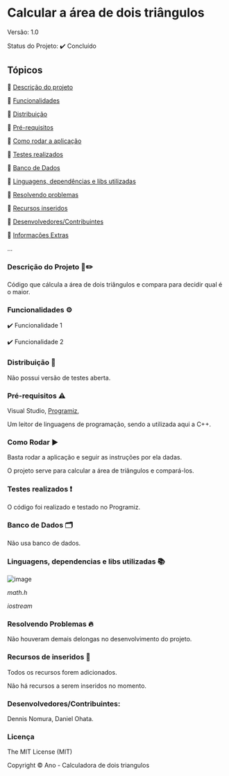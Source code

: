 # Calcular a área de dois triângulos

Versão: 1.0

Status do Projeto: ✔️ Concluído

## Tópicos
🔹 [Descrição do projeto](https://github.com/GatoEstunado/Calcular_dois_Triangulos#descri%C3%A7%C3%A3o-do-projeto-%EF%B8%8F)

🔹 [Funcionalidades](https://github.com/GatoEstunado/Calcular_dois_Triangulos#funcionalidades-%EF%B8%8F)

🔹 [Distribuição](https://github.com/GatoEstunado/Calcular_dois_Triangulos#distribuicao-%EF%B8%8F)

🔹 [Pré-requisitos](https://github.com/GatoEstunado/Calcular_dois_Triangulos#pr%C3%A9-requisitos-%EF%B8%8F)

🔹 [Como rodar a aplicação](https://github.com/GatoEstunado/Calcular_dois_Triangulos#como-rodar-%EF%B8%8F)

🔹 [Testes realizados](https://github.com/GatoEstunado/Calcular_dois_Triangulos#testes-realizados-%EF%B8%8F)

🔹 [Banco de Dados](https://github.com/GatoEstunado/Calcular_dois_Triangulosbanco-de-dados-%EF%B8%8F)

🔹 [Linguagens, dependências e libs utilizadas](https://github.com/GatoEstunado#linguagens-dependencias-e-libs-utilizadas-%EF%B8%8F)

🔹 [Resolvendo problemas](https://github.com/GatoEstunado/Calcular_dois_Triangulos#resolvendo-problemas-%EF%B8%8F)

🔹 [Recursos inseridos](https://github.com/GatoEstunado/Calcular_dois_Triangulos#recursos-de-inseridos-%EF%B8%8F)

🔹 [Desenvolvedores/Contribuintes](https://github.com/GatoEstunado/Calcular_dois_Triangulos#desenvolvedorescontribuintes-%EF%B8%8F)

🔹 [Informações Extras](https://github.com/GatoEstunado/Calcular_dois_Triangulos#licen%C3%A7a-%EF%B8%8F)

...


### Descrição do Projeto 🧾✏️
Código que cálcula a área de dois triângulos e compara para decidir qual é o maior.




### Funcionalidades ⚙️
✔️ Funcionalidade 1

✔️ Funcionalidade 2




### Distribuição 💬
Não possui versão de testes aberta.




### Pré-requisitos ⚠️
Visual Studio, [Programiz](https://www.programiz.com/cpp-programming/online-compiler/),

Um leitor de linguagens de programação, sendo a utilizada aqui a C++.



### Como Rodar ▶️
Basta rodar a aplicação e seguir as instruções por ela dadas.

O projeto serve para calcular a área de triângulos e compará-los.



### Testes realizados ❗
O código foi realizado e testado no Programiz.




### Banco de Dados 🗂️
Não usa banco de dados.




### Linguagens, dependencias e libs utilizadas 📚

![image](https://user-images.githubusercontent.com/126710731/232641595-0d02a251-894e-4f87-b3b8-33ce204a6da7.png)

*math.h*

*iostream*




### Resolvendo Problemas 🔥
Não houveram demais delongas no desenvolvimento do projeto.




### Recursos de inseridos 🧰
Todos os recursos forem adicionados.

Não há recursos a serem inseridos no momento.



### Desenvolvedores/Contribuintes:
Dennis Nomura, Daniel Ohata.




### Licença
The MIT License (MIT)

Copyright ©️ Ano - Calculadora de dois triangulos
